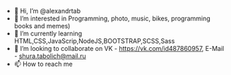 - 👋 Hi, I’m @alexandrtab
- 👀 I’m interested in Programming, photo, music, bikes, programming books and memes)
- 🌱 I’m currently learning HTML,CSS,JavaScrip,NodeJS,BOOTSTRAP,SCSS,Sass
- 💞️ I’m looking to collaborate on VK - https://vk.com/id487860957, E-Mail - shura.tabolich@mail.ru
- 📫 How to reach me 

<!---
alexandrtab/alexandrtab is a ✨ special ✨ repository because its `README.md` (this file) appears on your GitHub profile.
You can click the Preview link to take a look at your changes.
--->

